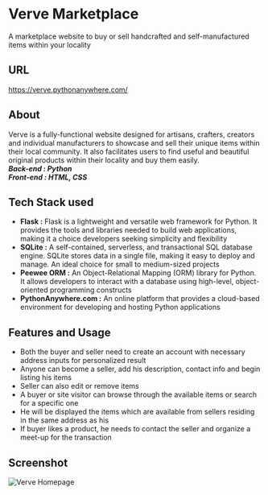 
# Verve Marketplace

A marketplace website to buy or sell handcrafted and self-manufactured items within your locality


## URL

https://verve.pythonanywhere.com/
## About

Verve is a fully-functional website designed for artisans, crafters, creators and individual manufacturers to showcase and sell their unique items within their local community. It also facilitates users to find useful and beautiful original products within their locality and buy them easily.\
_**Back-end : Python**_\
_**Front-end : HTML, CSS**_

## Tech Stack used

- **Flask :**  Flask is a lightweight and versatile web framework for Python. It provides the tools and libraries needed to build web applications, making it a choice developers seeking simplicity and flexibility
- **SQLite :** A self-contained, serverless, and transactional SQL database engine. SQLite stores data in a single file, making it easy to deploy and manage. An ideal choice for small to medium-sized projects
- **Peewee ORM :** An Object-Relational Mapping (ORM) library for Python. It allows developers to interact with a database using high-level, object-oriented programming constructs
- **PythonAnywhere.com :** An online platform that provides a cloud-based environment for developing and hosting Python applications
## Features and Usage

- Both the buyer and seller need to create an account with necessary address inputs for personalized result
- Anyone can become a seller, add his description, contact info and begin listing his items
- Seller can also edit or remove items
- A buyer or site visitor can browse through the available items or search for a specific one
- He will be displayed the items which are available from sellers residing in the same address as his
- If buyer likes a product, he needs to contact the seller and organize a meet-up for the transaction
## Screenshot

![Verve Homepage](https://ibb.co/JpGsHnN)